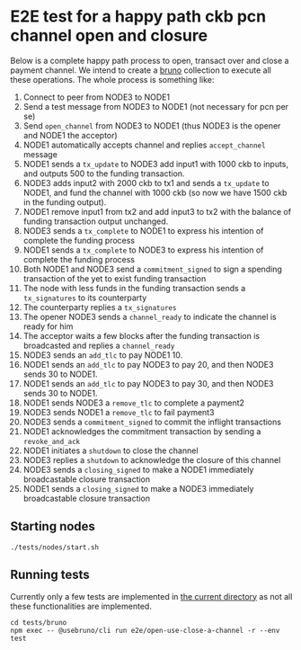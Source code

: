 # E2E test for a happy path ckb pcn channel open and closure

Below is a complete happy path process to open, transact over and close a payment channel.
We intend to create a [bruno](https://www.usebruno.com/) collection to execute all these operations.
The whole process is something like:

1. Connect to peer from NODE3 to NODE1
2. Send a test message from NODE3 to NODE1 (not necessary for pcn per se)
3. Send `open_channel` from NODE3 to NODE1 (thus NODE3 is the opener and NODE1 the acceptor)
4. NODE1 automatically accepts channel and replies `accept_channel` message
5. NODE1 sends a `tx_update` to NODE3 add input1 with 1000 ckb to inputs, and outputs 500 to the funding transaction.
6. NODE3 adds input2 with 2000 ckb to tx1 and sends a `tx_update` to NODE1, and fund the channel with 1000 ckb (so now we have 1500 ckb in the funding output).
7. NODE1 remove input1 from tx2 and add input3 to tx2 with the balance of funding transaction output unchanged.
8. NODE3 sends a `tx_complete` to NODE1 to express his intention of complete the funding process
9. NODE1 sends a `tx_complete` to NODE3 to express his intention of complete the funding process
10. Both NODE1 and NODE3 send a `commitment_signed` to sign a spending transaction of the yet to exist funding transaction
11. The node with less funds in the funding transaction sends a `tx_signatures` to its counterparty
12. The counterparty replies a `tx_signatures`
13. The opener NODE3 sends a `channel_ready` to indicate the channel is ready for him
14. The acceptor waits a few blocks after the funding transaction is broadcasted and replies a `channel_ready`
15. NODE3 sends an `add_tlc` to pay NODE1 10.
16. NODE1 sends an `add_tlc` to pay NODE3 to pay 20, and then NODE3 sends 30 to NODE1.
17. NODE1 sends an `add_tlc` to pay NODE3 to pay 30, and then NODE3 sends 30 to NODE1.
18. NODE1 sends NODE3 a `remove_tlc` to complete a payment2
19. NODE3 sends NODE1 a `remove_tlc` to fail payment3
20. NODE3 sends a `commitment_signed` to commit the inflight transactions
21. NODE1 acknowledges the commitment transaction by sending a `revoke_and_ack`
22. NODE1 initiates a `shutdown` to close the channel
23. NODE3 replies a `shutdown` to acknowledge the closure of this channel
24. NODE3 sends a `closing_signed` to make a NODE1 immediately broadcastable closure transaction
24. NODE1 sends a `closing_signed` to make a NODE3 immediately broadcastable closure transaction

## Starting nodes

```
./tests/nodes/start.sh
```

## Running tests

Currently only a few tests are implemented in [the current directory](./) as not all these functionalities are implemented.

```
cd tests/bruno
npm exec -- @usebruno/cli run e2e/open-use-close-a-channel -r --env test
```
